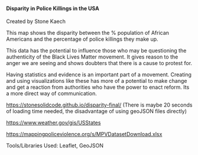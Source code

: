 #### Disparity in Police Killings in the USA
Created by Stone Kaech

This map shows the disparity between the % population of African Americans and the percentage of police killings they make up.

This data has the potential to influence those who may be questioning the authenticity of the Black Lives Matter movement. It gives reason to the anger we are seeing and shows doubters that there is a cause to protest for.

Having statistics and evidence is an important part of a movement. Creating and using visualizations like these has more of a potential to make change and get a reaction from authorities who have the power to enact reform. Its a more direct way of communication.

https://stonesolidcode.github.io/disparity-final/ (There is maybe 20 seconds of loading time needed, the disadvantage of using geoJSON files directly)

https://www.weather.gov/gis/USStates

https://mappingpoliceviolence.org/s/MPVDatasetDownload.xlsx

Tools/Libraries Used:
Leaflet, GeoJSON
